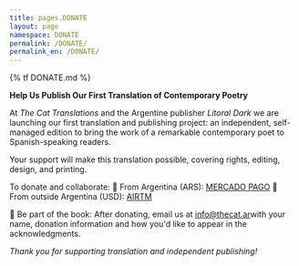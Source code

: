 ```yaml
---
title: pages.DONATE
layout: page
namespace: DONATE
permalink: /DONATE/
permalink_en: /DONATE/
---
```


{% tf DONATE.md %}

**Help Us Publish Our First Translation of Contemporary Poetry**

At *The Cat Translations* and the Argentine publisher *Litoral Dark* we are launching our first translation and publishing project: an independent, self-managed edition to bring the work of a remarkable contemporary poet to Spanish-speaking readers.

Your support will make this translation possible, covering rights, editing, design, and printing.

To donate and collaborate:
📌 From Argentina (ARS): [MERCADO PAGO](link.mercadopago.com.ar/thecatranslations)
📌 From outside Argentina (USD): [AIRTM](airtm.me/micaela1d8tfnfp)

🎁 Be part of the book: After donating, email us at [info@thecat.ar](mailto:info@thecat.ar)with your name, donation information and how you'd like to appear in the acknowledgments.

*Thank you for supporting translation and independent publishing!*
